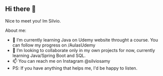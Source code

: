 ## Hi there 👋

Nice to meet you! Im Silvio.

About me:

- 🌱 I’m currently learning Java on Udemy website throught a course. You can follow my progress on /AulasUdemy
- 👯 I’m looking to collaborate only in my own projects for now, currently learning Java/Spring Boot and SQL.
- 📫 You can reach me on Instagram @silviosamy
- PS: If you have anything that helps me, I'd be happy to listen.

